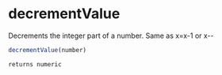 # decrementValue

Decrements the integer part of a number. Same as x=x-1 or x--

```javascript
decrementValue(number)
```

```javascript
returns numeric
```
